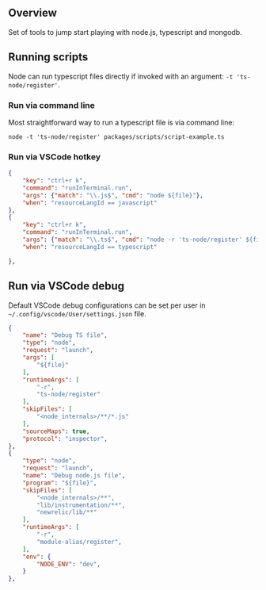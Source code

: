 ## Overview

Set of tools to jump start playing with node.js, typescript and mongodb.

## Running scripts

Node can run typescript files directly if invoked with an argument: `-t 'ts-node/register'`.

### Run via command line
Most straightforward way to run a typescript file is via command line:
```
node -t 'ts-node/register' packages/scripts/script-example.ts
```

### Run via VSCode hotkey

```json
{
    "key": "ctrl+r k",
    "command": "runInTerminal.run",
    "args": {"match": "\\.js$", "cmd": "node ${file}"},
    "when": "resourceLangId == javascript"
},
{
    "key": "ctrl+r k",
    "command": "runInTerminal.run",
    "args": {"match": "\\.ts$", "cmd": "node -r 'ts-node/register' ${file}"},
    "when": "resourceLangId == typescript"

},
```

## Run via VSCode debug

Default VSCode debug configurations can be set per user in `~/.config/vscode/User/settings.json` file.
```json
{
    "name": "Debug TS file",
    "type": "node",
    "request": "launch",
    "args": [
        "${file}"
    ],
    "runtimeArgs": [
        "-r",
        "ts-node/register"
    ],
    "skipFiles": [
        "<node_internals>/**/*.js"
    ],
    "sourceMaps": true,
    "protocol": "inspector",
},
{
    "type": "node",
    "request": "launch",
    "name": "Debug node.js file",
    "program": "${file}",
    "skipFiles": [
        "<node_internals>/**",
        "lib/instrumentation/**",
        "newrelic/lib/**"
    ],
    "runtimeArgs": [
        "-r",
        "module-alias/register",
    ],
    "env": {
        "NODE_ENV": "dev",
    }
},
```
